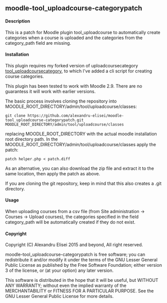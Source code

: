 ## moodle-tool_uploadcourse-categorypatch

#### Description
This is a patch for Moodle plugin tool_uploadcourse to automatically create categories when a course is uploaded and the categories from the category_path field are missing.

#### Installation
This plugin requires my forked version of uploadcoursecategory [tool_uploadcoursecategory](https://github.com/alexandru-elisei/moodle-tool_uploadcoursecategory), to which I've added a cli script for creating course categories.

This plugin has been tested to work with Moodle 2.9. There are no guarantess it will work with earlier versions.

The basic process involves cloning the repository into MOODLE_ROOT_DIRECTORY/admin/tool/uploadcourse/classes:

    git clone https://github.com/alexandru-elisei/moodle-tool_uploadcourse-categorypatch.git MOODLE_ROOT_DIRECTORY/admin/tool/uploadcourse/classes

replacing MOODLE_ROOT_DIRECTORY with the actual moodle installation root directory path. In the MOODLE_ROOT_DIRECTORY/admin/tool/uploadcourse/classes apply the patch:

    patch helper.php < patch.diff

As an alternative, you can also download the zip file and extract it to the same location, then apply the patch as above.

If you are cloning the git repository, keep in mind that this also creates a .git directory.

#### Usage
When uploading courses from a csv file (from Site administration -> Courses -> Upload courses), the categories specified in the field category_path will be automatically created if they do not exist.

#### Copyright
Copyright (C) Alexandru Elisei 2015 and beyond, All right reserved.

moodle-tool_uploadcourse-categorypatch is free software; you can redistribute it and/or modify it under the terms of the GNU Lesser General Public License as published by the Free Software Foundation; either version 3 of the license, or (at your option) any later version.

This software is distributed in the hope that it will be useful, but WITHOUT ANY WARRANTY; without even the implied warranty of the MERCHANTABILITY or FITNESS FOR A PARTICULAR PURPOSE. See the GNU Lesser General Public License for more details.
